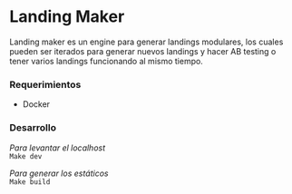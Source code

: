 Landing Maker  
==================  

Landing maker es un engine para generar landings modulares, los cuales pueden ser iterados para generar nuevos landings y hacer AB testing o tener varios landings funcionando al mismo tiempo.

### Requerimientos

- Docker

### Desarrollo


*Para levantar el localhost*  
```Make dev```  

*Para generar los estáticos*  
```Make build```

